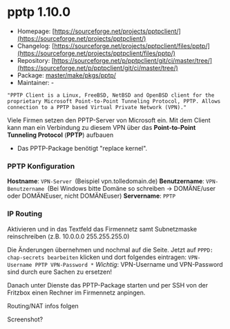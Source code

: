 # pptp 1.10.0
 - Homepage: [https://sourceforge.net/projects/pptpclient/](https://sourceforge.net/projects/pptpclient/)
 - Changelog: [https://sourceforge.net/projects/pptpclient/files/pptp/](https://sourceforge.net/projects/pptpclient/files/pptp/)
 - Repository: [https://sourceforge.net/p/pptpclient/git/ci/master/tree/](https://sourceforge.net/p/pptpclient/git/ci/master/tree/)
 - Package: [master/make/pkgs/pptp/](https://github.com/Freetz-NG/freetz-ng/tree/master/make/pkgs/pptp/)
 - Maintainer: -

`"PPTP Client is a Linux, FreeBSD, NetBSD and OpenBSD client for the proprietary Microsoft Point-to-Point Tunneling Protocol, PPTP. Allows connection to a PPTP based Virtual Private Network (VPN)."`

Viele Firmen setzen den PPTP-Server von Microsoft ein. Mit dem Client
kann man ein Verbindung zu diesem VPN über das **Point-to-Point
Tunneling Protocol** (**PPTP**) aufbauen

 * Das
PPTP-Package benötigt "replace kernel".

### PPTP Konfiguration

**Hostname**: `VPN-Server `(Beispiel vpn.tolledomain.de)
**Benutzername**: `VPN-Benutzername `(Bei Windows bitte Domäne so
schreiben → DOMÄNE/user oder DOMÄNEuser, nicht DOMÄNEuser)
**Servername**: `PPTP`

### IP Routing

Aktivieren und in das Textfeld das Firmennetz samt Subnetzmaske
reinschreiben (z.B. 10.0.0.0 255.255.255.0)

Die Änderungen übernehmen und nochmal auf die Seite. Jetzt auf
`PPPD: chap-secrets bearbeiten` klicken und dort folgendes eintragen:
`VPN-Username PPTP VPN-Password *`
*Wichtig*: VPN-Username und VPN-Password sind durch eure Sachen zu
ersetzen!

Danach unter Dienste das PPTP-Package starten und per SSH von der
Fritzbox einen Rechner im Firmennetz anpingen.

Routing/NAT infos folgen

Screenshot?


